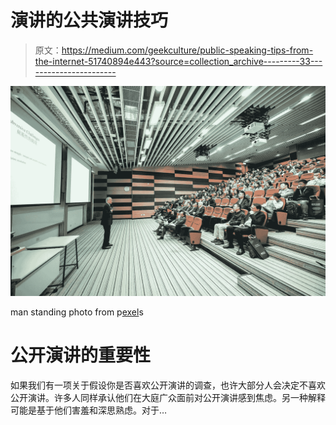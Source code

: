 # 演讲的公共演讲技巧

> 原文：<https://medium.com/geekculture/public-speaking-tips-from-the-internet-51740894e443?source=collection_archive---------33----------------------->

![](img/040c3c3abf000e4954f2fd36f4e42ce7.png)

man standing photo from p[exel](https://www.pexels.com/photo/man-standing-in-front-of-people-sitting-on-red-chairs-1708936/)s

# 公开演讲的重要性

如果我们有一项关于假设你是否喜欢公开演讲的调查，也许大部分人会决定不喜欢公开演讲。许多人同样承认他们在大庭广众面前对公开演讲感到焦虑。另一种解释可能是基于他们害羞和深思熟虑。对于…